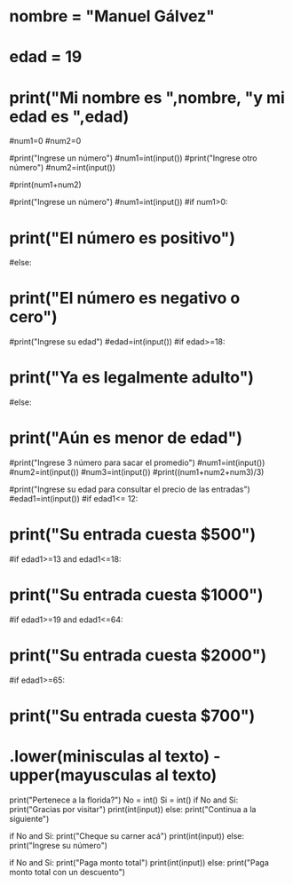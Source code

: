 # nombre = "Manuel Gálvez"
# edad = 19

# print("Mi nombre es ",nombre, "y mi edad es ",edad)

#num1=0
#num2=0

#print("Ingrese un número")
#num1=int(input())
#print("Ingrese otro número")
#num2=int(input())

#print(num1+num2)



#print("Ingrese un número")
#num1=int(input())
#if num1>0:
#    print("El número es positivo")
#else:
#    print("El número es negativo o cero")


#print("Ingrese su edad")
#edad=int(input())
#if edad>=18:
#    print("Ya es legalmente adulto")
#else:
#    print("Aún es menor de edad")

#print("Ingrese 3 número para sacar el promedio")
#num1=int(input())
#num2=int(input())
#num3=int(input())
#print((num1+num2+num3)/3)

#print("Ingrese su edad para consultar el precio de las entradas")
#edad1=int(input())
#if edad1<= 12:
#    print("Su entrada cuesta $500")
#if edad1>=13 and edad1<=18:
#    print("Su entrada cuesta $1000")
#if edad1>=19 and edad1<=64:
#    print("Su entrada cuesta $2000")
#if edad1>=65:
#    print("Su entrada cuesta $700")
# .lower(minisculas al texto) - upper(mayusculas al texto)
    
print("Pertenece a la florida?")
No = int()
Si = int()
if No and Si:
    print("Gracias por visitar")
    print(int(input))
else:
    print("Continua a la siguiente")
    
if No and Si:
    print("Cheque su carner acá")
    print(int(input))
else:
    print("Ingrese su número")
    
if No and Si:
    print("Paga monto total")
    print(int(input))
else:
    print("Paga monto total con un descuento")
